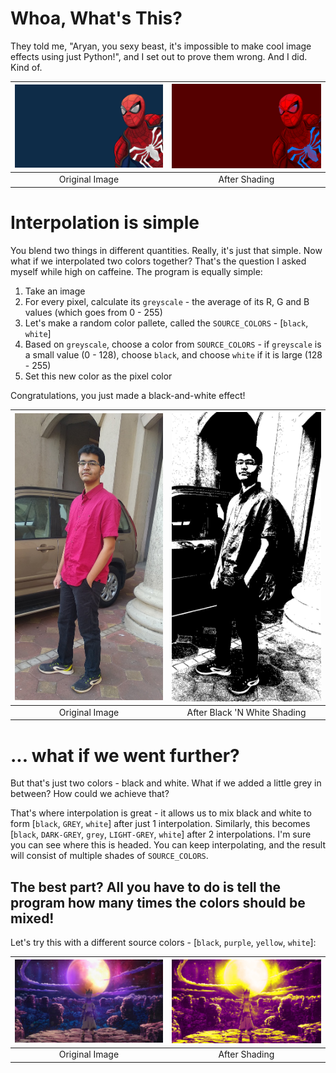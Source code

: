 # Whoa, What's This?

They told me, "Aryan, you sexy beast, it's impossible to make cool image effects using just Python!", and I set out to prove them wrong. And I did. Kind of.

[![Spider-Man (Original)][1]][1]|[![Spider-Man (After Shading)][2]][2]
:----:|:------:
Original Image|After Shading

# Interpolation is simple

You blend two things in different quantities. Really, it's just that simple. Now what if we interpolated two colors together? That's the question I asked myself while high on caffeine. The program is equally simple: 

1. Take an image
2. For every pixel, calculate its `greyscale` - the average of its R, G and B values (which goes from 0 - 255)
3. Let's make a random color pallete, called the `SOURCE_COLORS` - [`black`, `white`]
4. Based on `greyscale`, choose a color from `SOURCE_COLORS` - if `greyscale` is a small value (0 - 128), choose `black`, and choose `white` if it is large (128 - 255)
5. Set this new color as the pixel color

Congratulations, you just made a black-and-white effect!

[![Pingle (Original)][3]][3]|[![Pingle (After Shading)][4]][4]
:----:|:------:
Original Image|After Black 'N White Shading

# ... what if we went further?

But that's just two colors - black and white. What if we added a little grey in between? How could we achieve that?

That's where interpolation is great - it allows us to mix black and white to form [`black`, `GREY`, `white`] after just 1 interpolation. Similarly, this becomes [`black`, `DARK-GREY`, `grey`, `LIGHT-GREY`, `white`] after 2 interpolations. I'm sure you can see where this is headed. You can keep interpolating, and the result will consist of multiple shades of `SOURCE_COLORS`.

## The best part? All you have to do is tell the program how many times the colors should be mixed!

Let's try this with a different source colors - [`black`, `purple`, `yellow`, `white`]:

[![Dr. Stone (Original)][5]][5]|[![Dr. Stone (After Shading)][6]][6]
:----:|:------:
Original Image|After Shading

  [1]: Images/Spider-Man.jpg
  [2]: Generated/Spider-Man.png
  [3]: Images/Pingle.jpg
  [4]: Generated/Pingle.png
  [5]: Images/Dr.%20Stone.jpg
  [6]: Generated/Purple%20Stone.png